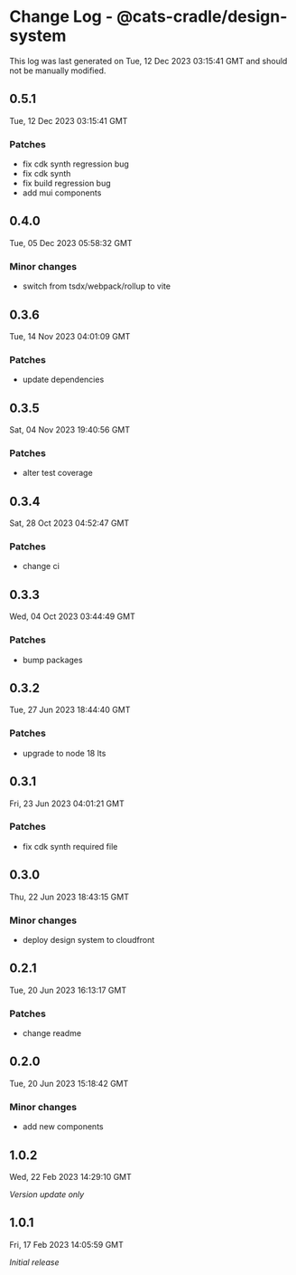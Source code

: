# Change Log - @cats-cradle/design-system

This log was last generated on Tue, 12 Dec 2023 03:15:41 GMT and should not be manually modified.

## 0.5.1
Tue, 12 Dec 2023 03:15:41 GMT

### Patches

- fix cdk synth regression bug
- fix cdk synth
- fix build regression bug
- add mui components

## 0.4.0
Tue, 05 Dec 2023 05:58:32 GMT

### Minor changes

- switch from tsdx/webpack/rollup to vite

## 0.3.6
Tue, 14 Nov 2023 04:01:09 GMT

### Patches

- update dependencies

## 0.3.5
Sat, 04 Nov 2023 19:40:56 GMT

### Patches

- alter test coverage

## 0.3.4
Sat, 28 Oct 2023 04:52:47 GMT

### Patches

- change ci

## 0.3.3
Wed, 04 Oct 2023 03:44:49 GMT

### Patches

- bump packages

## 0.3.2
Tue, 27 Jun 2023 18:44:40 GMT

### Patches

- upgrade to node 18 lts

## 0.3.1
Fri, 23 Jun 2023 04:01:21 GMT

### Patches

- fix cdk synth required file

## 0.3.0
Thu, 22 Jun 2023 18:43:15 GMT

### Minor changes

- deploy design system to cloudfront

## 0.2.1
Tue, 20 Jun 2023 16:13:17 GMT

### Patches

- change readme

## 0.2.0
Tue, 20 Jun 2023 15:18:42 GMT

### Minor changes

- add new components

## 1.0.2
Wed, 22 Feb 2023 14:29:10 GMT

_Version update only_

## 1.0.1
Fri, 17 Feb 2023 14:05:59 GMT

_Initial release_

